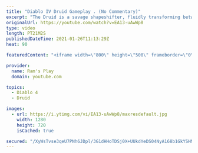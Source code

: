 ```yaml
---
title: "Diablo IV Druid Gameplay . (No Commentary)"
excerpt: "The Druid is a savage shapeshifter, fluidly transforming between the forms of a towering bear or a vicious werewolf to fight alongside the creatures of the wild."
originalUrl: https://youtube.com/watch?v=EA13-uAwWp8
type: video
length: PT21M2S
publishedDateTime: 2021-01-26T11:13:29Z
heat: 90

featuredContent: "<iframe width=\"800\" height=\"500\" frameborder=\"0\" src=\"https://www.youtube.com/embed/EA13-uAwWp8\" allow=\"accelerometer; autoplay; encrypted-media; gyroscope; picture-in-picture\" allowfullscreen></iframe>"

provider:
  name: Ram's Play
  domain: youtube.com

topics:
  - Diablo 4
  - Druid

images:
  - url: https://i.ytimg.com/vi/EA13-uAwWp8/maxresdefault.jpg
    width: 1280
    height: 720
    isCached: true

secured: "/XyWsTvse3qeU7PNh6JDpl/3G1dHHoTDSj0X+UUkdYeDS04NyA168b1GkYSHMajrRU/L3HweZQcnAOK5RHIL9KD+k/U30/4/Ok72hDNTZojatdZaEeVMGtyrbr3RNd5UhXMWkK2fmZ6bYAXKkOL+2xbxjPeT7PZ/7CAHClPiHZCWINP59uIe49Fltx08/uzaGg9bgDmTqSUNtOsi2zuTJLJGOZuOY+xYgPLnAVADX5GCgpm0XScmkPH7HEB04igUWquWC+WZFn4fgGLqMLvEGRLxDkMSKCZNw4xgL8QjCG3iEthEwxKJMeQzRcDWYAOUIZY5mPLTVyA4eDjR7cmEVVz5vKDIGAkDGK7QdkB16L8DV9bQpz5vtg2xhPtkwXE72UwLW/PEIhl9mowD4mQGJ+7NlwR8xlLGHaG8f1l0GdPVMU2QSSFjWfVlnLFaLOdH;vci2zskwIxhvlxp02iPupQ=="
---
```


